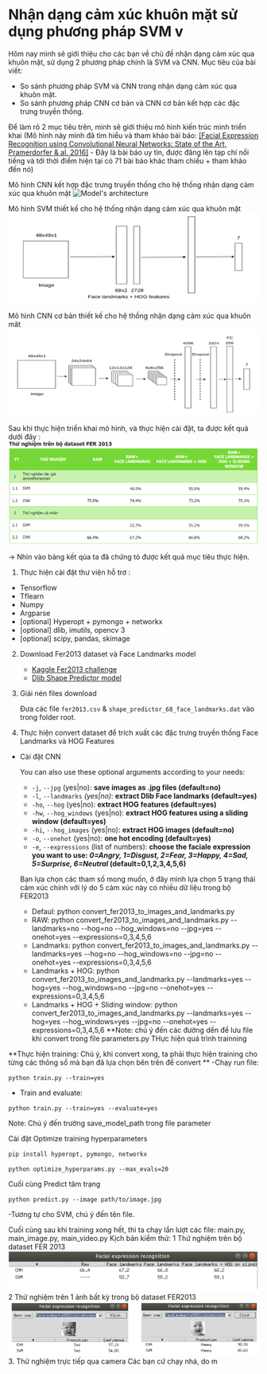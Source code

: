# Nhận dạng cảm xúc khuôn mặt sử dụng phương pháp SVM v
Hôm nay mình sẽ giới thiệu cho các bạn về chủ đề nhận dạng cảm xúc qua khuôn mặt, sử dụng 2 phương pháp chính là SVM và CNN.
Mục tiêu của bài viết:
+ So sánh phương pháp SVM và CNN trong nhận dạng cảm xúc qua khuôn mặt.
+ So sánh phương pháp CNN cơ bản và CNN cơ bản kết hợp các đặc trưng truyền thống.

Để làm rõ 2 mục tiêu trên, mình sẽ giới thiệu mô hình kiến trúc mình triển khai (Mô hình này mình đã tìm hiểu và tham khảo bài báo: [[Facial Expression Recognition using Convolutional Neural Networks: State of the Art, Pramerdorfer & al. 2016]](https://arxiv.org/abs/1612.02903) - Đây là bài báo uy tin, được đăng lên tạp chí nổi tiếng và tới thời điểm hiện tại có 71 bài báo khác tham chiếu + tham khảo đến nó)

Mô hình CNN kết hợp đặc trưng truyền thống cho hệ thống nhận dạng cảm xúc qua khuôn mặt
![Model's architecture](CNN_models_architecture.png)

Mô hình SVM thiết kế cho hệ thống nhận dạng cảm xúc qua khuôn mặt
![Model's architecture](svm.png)

Mô hình CNN cơ bản thiết kế cho hệ thống nhận dạng cảm xúc qua khuôn măt
![Model's architecture](cnn_coban.png)

Sau khi thực hiện triển khai mô hình, và thực hiện cài đặt, ta được kết quả dưới đây :
![Model's architecture](ketqua_fer.png)

-> Nhìn vào bảng kết qủa ta đã chứng tỏ được kết quả mục tiêu thực hiện.


1. Thực hiện cài đặt thư viện hỗ trơ :
- Tensorflow
- Tflearn
- Numpy
- Argparse
- [optional] Hyperopt + pymongo + networkx
- [optional] dlib, imutils, opencv 3
- [optional] scipy, pandas, skimage

2. Download Fer2013 dataset và Face Landmarks model

    - [Kaggle Fer2013 challenge](https://www.kaggle.com/c/challenges-in-representation-learning-facial-expression-recognition-challenge/data)
    - [Dlib Shape Predictor model](http://dlib.net/files/shape_predictor_68_face_landmarks.dat.bz2)

2. Giải nén files download

    Đưa các file `fer2013.csv` & `shape_predictor_68_face_landmarks.dat` vào trong folder root.

3. Thực hiện convert dataset để trích xuất các đặc trưng truyền thống Face Landmarks và HOG Features
- Cài đặt CNN

    You can also use these optional arguments according to your needs:
    - `-j`, `--jpg` (yes|no): **save images as .jpg files (default=no)**
    - `-l`, `--landmarks` *(yes|no)*: **extract Dlib Face landmarks (default=yes)**
    - `-ho`, `--hog` (yes|no): **extract HOG features (default=yes)**
    - `-hw`, `--hog_windows` (yes|no): **extract HOG features using a sliding window (default=yes)**
    - `-hi`, `--hog_images` (yes|no): **extract HOG images (default=no)**
    - `-o`, `--onehot` (yes|no): **one hot encoding (default=yes)**
    - `-e`, `--expressions` (list of numbers): **choose the faciale expression you want to use: *0=Angry, 1=Disgust, 2=Fear, 3=Happy, 4=Sad, 5=Surprise, 6=Neutral* (default=0,1,2,3,4,5,6)**


    Bạn lựa chọn các tham số mong muốn, ở đây mình lựa chọn 5 trạng thái cảm xúc chính với lý do 5 cảm xúc này có nhiều dữ liệu trong bộ FER2013
    - Defaul: python convert_fer2013_to_images_and_landmarks.py
    - RAW:  python convert_fer2013_to_images_and_landmarks.py --landmarks=no --hog=no --hog_windows=no --jpg=yes --onehot=yes  --expressions=0,3,4,5,6
    - Landmarks: python convert_fer2013_to_images_and_landmarks.py --landmarks=yes --hog=no --hog_windows=no --jpg=no --onehot=yes  --expressions=0,3,4,5,6
    - Landmarks + HOG: python convert_fer2013_to_images_and_landmarks.py --landmarks=yes --hog=yes --hog_windows=no --jpg=no --onehot=yes  --expressions=0,3,4,5,6
    - Landmarks + HOG + Sliding window: python convert_fer2013_to_images_and_landmarks.py --landmarks=yes --hog=yes --hog_windows=yes --jpg=no --onehot=yes  --expressions=0,3,4,5,6
    **Note: chú ý đến các đường dến để lưu file khi convert trong file parameters.py
  THực hiện quá trình trainning   
    
**Thực hiện training: Chú ý, khi convert xong, ta phải thực hiện training cho từng các thông số mà bạn đã lựa chọn bên trên để convert **
-Chạy run file:
```
python train.py --train=yes
```
- Train and evaluate:
```
python train.py --train=yes --evaluate=yes
```
Note: Chú ý đến trường save_model_path trong file parameter

Cài đặt Optimize training hyperparameters
```
pip install hyperopt, pymongo, networkx
```
```
python optimize_hyperparams.py --max_evals=20
```

Cuối cùng Predict tâm trạng
```
python predict.py --image path/to/image.jpg
```
-Tương tự cho SVM, chú ý đến tên file.

Cuối cùng sau khi training xong hết, thì ta chạy lần lượt các file: main.py, main_image.py, main_video.py
Kịch bản kiểm thử:
1 Thử nghiệm trên bộ dataset FER 2013
![Model's architecture](kq1.png)
2 Thử nghiệm trên 1 ảnh bất kỳ trong bộ dataset FER2013
![Model's architecture](kq2.png)
3. Thử nghiệm trực tiếp qua camera
Các bạn cứ chạy nhá, do m


